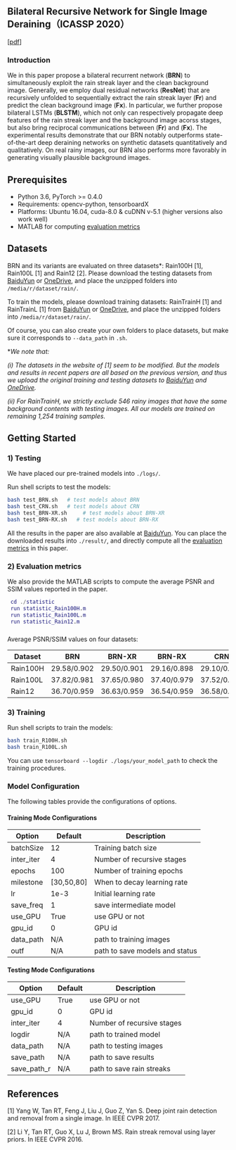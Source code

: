 ## Bilateral Recursive Network for Single Image Deraining（ICASSP  2020）
[[pdf](https://ieeexplore.ieee.org/stamp/stamp.jsp?tp=&arnumber=9053081)]
### Introduction
We in this paper propose a bilateral recurrent network (**BRN**) to simultaneously exploit the rain streak layer and the clean background image. 
Generally, we employ dual residual networks (**ResNet**) that are recursively unfolded to sequentially extract the rain streak layer (**Fr**) and predict the clean background image (**Fx**). 
In particular, we further propose bilateral LSTMs (**BLSTM**), which not only can respectively propagate deep features of the rain streak layer and the background image acorss stages, but also bring reciprocal communications between (**Fr**) and (**Fx**). 
The experimental results demonstrate that our BRN notably outperforms state-of-the-art deep deraining networks on synthetic datasets quantitatively and qualitatively. On real rainy images, our BRN also performs more favorably in generating visually plausible background images. 


## Prerequisites
- Python 3.6, PyTorch >= 0.4.0
- Requirements: opencv-python, tensorboardX
- Platforms: Ubuntu 16.04, cuda-8.0 & cuDNN v-5.1 (higher versions also work well)
- MATLAB for computing [evaluation metrics](statistics/)


## Datasets

BRN and its variants are evaluated on three datasets*: 
Rain100H [1], Rain100L [1] and Rain12 [2]. 
Please download the testing datasets from [BaiduYun](https://pan.baidu.com/s/1J0q6Mrno9aMCsaWZUtmbkg)
or [OneDrive](https://1drv.ms/f/s!AqLfQqtZ6GwGgep-hgjLxkov2SSZ3g), 
and place the unzipped folders into `/media/r/dataset/rain/`.

To train the models, please download training datasets: 
RainTrainH [1] and RainTrainL [1] from [BaiduYun](https://pan.baidu.com/s/1J0q6Mrno9aMCsaWZUtmbkg)
or [OneDrive](https://1drv.ms/f/s!AqLfQqtZ6GwGgep-hgjLxkov2SSZ3g), 
and place the unzipped folders into `/media/r/dataset/rain/`. 

Of course, you can also create your own folders to place datasets, but make sure it corresponds to `--data_path` in `.sh`.

*_We note that:_

_(i) The datasets in the website of [1] seem to be modified. 
    But the models and results in recent papers are all based on the previous version, 
    and thus we upload the original training and testing datasets 
    to [BaiduYun](https://pan.baidu.com/s/1J0q6Mrno9aMCsaWZUtmbkg) 
    and [OneDrive](https://1drv.ms/f/s!AqLfQqtZ6GwGgep-hgjLxkov2SSZ3g)._ 

_(ii) For RainTrainH, we strictly exclude 546 rainy images that have the same background contents with testing images.
    All our models are trained on remaining 1,254 training samples._
        

## Getting Started

### 1) Testing

We have placed our pre-trained models into `./logs/`. 

Run shell scripts to test the models:
```bash
bash test_BRN.sh   # test models about BRN
bash test_CRN.sh   # test models about CRN
bash test_BRN-XR.sh     # test models about BRN-XR
bash test_BRN-RX.sh   # test models about BRN-RX
```
All the results in the paper are also available at [BaiduYun](https://pan.baidu.com/s/1KnJBNPB6Me5V464rJJT3ig&shfl=sharepset).
You can place the downloaded results into `./result/`, and directly compute all the [evaluation metrics](statistics/) in this paper.  

### 2) Evaluation metrics

We also provide the MATLAB scripts to compute the average PSNR and SSIM values reported in the paper.
 

```Matlab
 cd ./statistic
 run statistic_Rain100H.m
 run statistic_Rain100L.m
 run statistic_Rain12.m
```
###
Average PSNR/SSIM values on four datasets:

Dataset    | BRN       |BRN-XR     |BRN-RX     |CRN  
-----------|-----------|-----------|-----------|-----------
Rain100H   |29.58/0.902|29.50/0.901|29.16/0.898|29.10/0.897
Rain100L   |37.82/0.981|37.65/0.980|37.40/0.979|37.52/0.980
Rain12     |36.70/0.959|36.63/0.959|36.54/0.959|36.58/0.959


### 3) Training

Run shell scripts to train the models:
```bash
bash train_R100H.sh      
bash train_R100L.sh   
```
You can use `tensorboard --logdir ./logs/your_model_path` to check the training procedures. 

### Model Configuration

The following tables provide the configurations of options. 

#### Training Mode Configurations

Option                 |Default        | Description
-----------------------|---------------|------------
batchSize              | 12            | Training batch size
inter_iter             | 4             | Number of recursive stages
epochs                 | 100           | Number of training epochs
milestone              | [30,50,80]    | When to decay learning rate
lr                     | 1e-3          | Initial learning rate
save_freq              | 1             | save intermediate model
use_GPU                | True          | use GPU or not
gpu_id                 | 0             | GPU id
data_path              | N/A           | path to training images
outf                   | N/A           | path to save models and status           

#### Testing Mode Configurations

Option                 |Default           | Description
-----------------------|------------------|------------
use_GPU                | True             | use GPU or not
gpu_id                 | 0                | GPU id
inter_iter             | 4                | Number of recursive stages
logdir                 | N/A              | path to trained model
data_path              | N/A              | path to testing images
save_path              | N/A              | path to save results
save_path_r            | N/A              | path to save rain streaks

## References
[1] Yang W, Tan RT, Feng J, Liu J, Guo Z, Yan S. Deep joint rain detection and removal from a single image. In IEEE CVPR 2017.

[2] Li Y, Tan RT, Guo X, Lu J, Brown MS. Rain streak removal using layer priors. In IEEE CVPR 2016.
